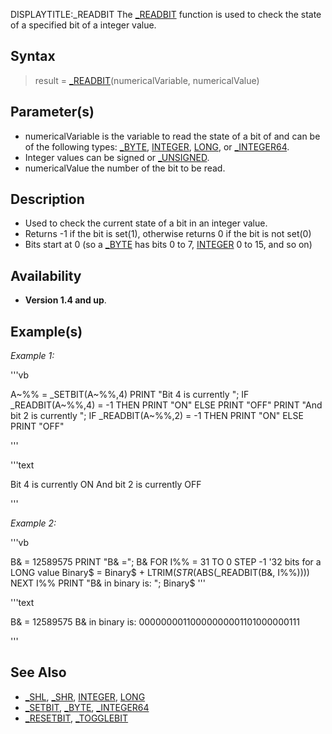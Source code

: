 DISPLAYTITLE:_READBIT
The [_READBIT](_READBIT) function is used to check the state of a specified bit of a integer value.


## Syntax

> result = [_READBIT](_READBIT)(numericalVariable, numericalValue)


## Parameter(s)

* numericalVariable is the variable to read the state of a bit of and can be of the following types: [_BYTE](_BYTE), [INTEGER](INTEGER), [LONG](LONG), or [_INTEGER64](_INTEGER64).
* Integer values can be signed or [_UNSIGNED](_UNSIGNED).
* numericalValue the number of the bit to be read.


## Description

* Used to check the current state of a bit in an integer value.
* Returns -1 if the bit is set(1), otherwise returns 0 if the bit is not set(0)
* Bits start at 0 (so a [_BYTE](_BYTE) has bits 0 to 7, [INTEGER](INTEGER) 0 to 15, and so on)

## Availability

* **Version 1.4 and up**.


## Example(s)

*Example 1:*

'''vb

A~%% = _SETBIT(A~%%,4)
PRINT "Bit 4 is currently ";
IF _READBIT(A~%%,4) = -1 THEN PRINT "ON" ELSE PRINT "OFF"
PRINT "And bit 2 is currently ";
IF _READBIT(A~%%,2) = -1 THEN PRINT "ON" ELSE PRINT "OFF"

'''

'''text


Bit 4 is currently ON
And bit 2 is currently OFF

'''


*Example 2:*

'''vb

B& = 12589575
PRINT "B& ="; B&
FOR I%% = 31 TO 0 STEP -1 '32 bits for a LONG value
 Binary$ = Binary$ + LTRIM$(STR$(ABS(_READBIT(B&, I%%))))
NEXT I%%
PRINT "B& in binary is: "; Binary$
'''

'''text


B& = 12589575
B& in binary is: 00000000110000000001101000000111

'''



## See Also

* [_SHL](_SHL), [_SHR](_SHR), [INTEGER](INTEGER), [LONG](LONG)
* [_SETBIT](_SETBIT), [_BYTE](_BYTE), [_INTEGER64](_INTEGER64)
* [_RESETBIT](_RESETBIT), [_TOGGLEBIT](_TOGGLEBIT)



